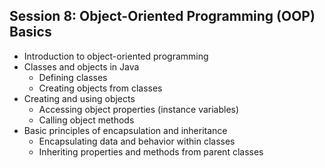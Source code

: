 ## Session 8: Object-Oriented Programming (OOP) Basics
- Introduction to object-oriented programming
- Classes and objects in Java
  - Defining classes
  - Creating objects from classes
- Creating and using objects
  - Accessing object properties (instance variables)
  - Calling object methods
- Basic principles of encapsulation and inheritance
  - Encapsulating data and behavior within classes
  - Inheriting properties and methods from parent classes

